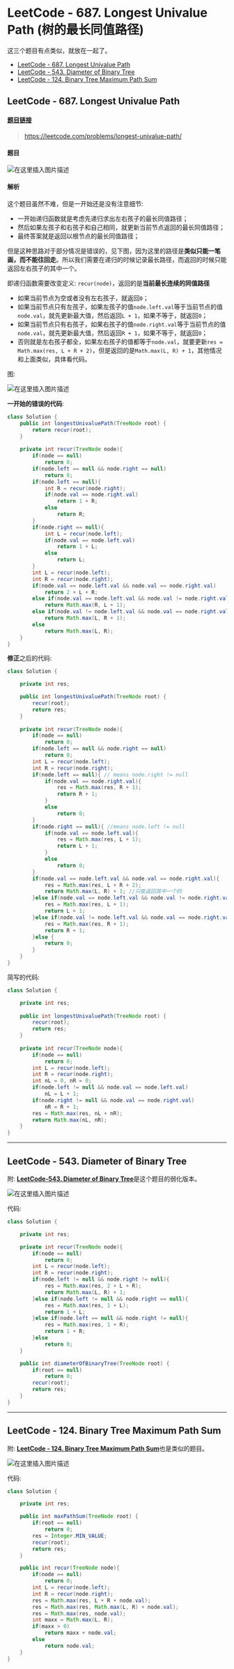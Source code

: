 # LeetCode - 687. Longest Univalue Path (树的最长同值路径)

这三个题目有点类似，就放在一起了。

* [LeetCode - 687. Longest Univalue Path](#leetcode---687-longest-univalue-path)
* [LeetCode - 543. Diameter of Binary Tree](#leetcode---543-diameter-of-binary-tree)
* [LeetCode - 124. Binary Tree Maximum Path Sum](#leetcode---124-binary-tree-maximum-path-sum)

## LeetCode - 687. Longest Univalue Path

#### [题目链接](https://leetcode.com/problems/longest-univalue-path/)

> https://leetcode.com/problems/longest-univalue-path/

#### 题目
![在这里插入图片描述](images/687_t.png)


#### 解析

这个题目虽然不难，但是一开始还是没有注意细节: 

* 一开始递归函数就是考虑先递归求出左右孩子的最长同值路径；
* 然后如果左孩子和右孩子和自己相同，就更新当前节点返回的最长同值路径；
* 最终答案就是返回以根节点的最长同值路径；

但是这种思路对于部分情况是错误的，见下图，因为这里的路径是**类似只能一笔画，而不能往回走**。所以我们需要在递归的时候记录最长路径，而返回的时候只能返回左右孩子的其中一个。


即递归函数需要改变定义: `recur(node)`，返回的是**当前最长连续的同值路径**


* 如果当前节点为空或者没有左右孩子，就返回`0`；
* 如果当前节点只有左孩子，如果左孩子的值`node.left.val`等于当前节点的值`node.val`，就先更新最大值，然后返回`L + 1`，如果不等于，就返回`0`；
* 如果当前节点只有右孩子，如果右孩子的值`node.right.val`等于当前节点的值`node.val`，就先更新最大值，然后返回`R + 1`，如果不等于，就返回`0`；
* 否则就是左右孩子都全，如果左右孩子的值都等于`node.val`，就要更新`res = Math.max(res, L + R + 2)`，但是返回的是`Math.max(L, R) + 1`，其他情况和上面类似，具体看代码。

图:

![在这里插入图片描述](images/687_s.png)

**一开始的错误的代码**:
```java
class Solution {
    public int longestUnivaluePath(TreeNode root) {
        return recur(root);
    }
    
    private int recur(TreeNode node){ 
        if(node == null)
            return 0;
        if(node.left == null && node.right == null)
            return 0;
        if(node.left == null){ 
            int R = recur(node.right);
            if(node.val == node.right.val)
                return 1 + R;
            else 
                return R;
        }
        if(node.right == null){ 
            int L = recur(node.left);
            if(node.val == node.left.val)
                return 1 + L;
            else 
                return L;
        }
        int L = recur(node.left);
        int R = recur(node.right);
        if(node.val == node.left.val && node.val == node.right.val)
            return 2 + L + R;
        else if(node.val == node.left.val && node.val != node.right.val)
            return Math.max(R, L + 1);
        else if(node.val != node.left.val && node.val == node.right.val)
            return Math.max(L, R + 1);
        else 
            return Math.max(L, R);
    }
}
```


**修正**之后的代码:
```java
class Solution {

    private int res;

    public int longestUnivaluePath(TreeNode root) {
        recur(root);
        return res;
    }
    
    private int recur(TreeNode node){
        if(node == null)
            return 0;
        if(node.left == null && node.right == null)
            return 0;
        int L = recur(node.left);
        int R = recur(node.right);
        if(node.left == null){ // means node.right != null
            if(node.val == node.right.val){
                res = Math.max(res, R + 1);
                return R + 1;
            }
            else 
                return 0;
        }
        if(node.right == null){ //means node.left != null
            if(node.val == node.left.val){
                res = Math.max(res, L + 1);
                return L + 1;
            }
            else 
                return 0;
        }
        if(node.val == node.left.val && node.val == node.right.val){ 
            res = Math.max(res, L + R + 2);
            return Math.max(L, R) + 1; //只能返回其中一个的
        }else if(node.val == node.left.val && node.val != node.right.val){ 
            res = Math.max(res, L + 1);
            return L + 1;
        }else if(node.val != node.left.val && node.val == node.right.val){ 
            res = Math.max(res, R + 1);
            return R + 1;
        }else { 
            return 0;
        }
    }
}
```

简写的代码: 

```java
class Solution {

    private int res;
    
    public int longestUnivaluePath(TreeNode root) {
        recur(root);
        return res;
    }
    
    private int recur(TreeNode node){
        if(node == null)
            return 0;
        int L = recur(node.left);
        int R = recur(node.right);
        int nL = 0, nR = 0;
        if(node.left != null && node.val == node.left.val)
            nL = L + 1;
        if(node.right != null && node.val == node.right.val)
            nR = R + 1;
        res = Math.max(res, nL + nR);
        return Math.max(nL, nR);
    }
}
```

***

## LeetCode - 543. Diameter of Binary Tree

附: [**LeetCode-543. Diameter of Binary Tree**](https://leetcode.com/problems/diameter-of-binary-tree/)是这个题目的弱化版本。

![在这里插入图片描述](images/543_t.png)

代码:

```java
class Solution {

    private int res;

    private int recur(TreeNode node){ 
        if(node == null)
            return 0;
        int L = recur(node.left);
        int R = recur(node.right);
        if(node.left != null && node.right != null){ 
            res = Math.max(res, 2 + L + R);
            return Math.max(L, R) + 1;
        }else if(node.left != null && node.right == null){ 
            res = Math.max(res, 1 + L);
            return 1 + L;
        }else if(node.left == null && node.right != null){ 
            res = Math.max(res, 1 + R);
            return 1 + R;
        }else
            return 0;
    }

    public int diameterOfBinaryTree(TreeNode root) {
        if(root == null)
            return 0;
        recur(root);
        return res;
    } 
}
```

***
## LeetCode - 124. Binary Tree Maximum Path Sum

附: [**LeetCode - 124. Binary Tree Maximum Path Sum**](https://leetcode.com/problems/binary-tree-maximum-path-sum/)也是类似的题目。

![在这里插入图片描述](images/124_t.png)

代码:

```java
class Solution {

    private int res;

    public int maxPathSum(TreeNode root) {
        if(root == null)
            return 0;
        res = Integer.MIN_VALUE;
        recur(root);
        return res;
    }

    public int recur(TreeNode node){ 
        if(node == null)
            return 0;
        int L = recur(node.left);
        int R = recur(node.right);
        res = Math.max(res, L + R + node.val);
        res = Math.max(res, Math.max(L, R) + node.val);
        res = Math.max(res, node.val);
        int maxx = Math.max(L, R);
        if(maxx > 0)
            return maxx + node.val;
        else 
            return node.val;
    }
}
```

